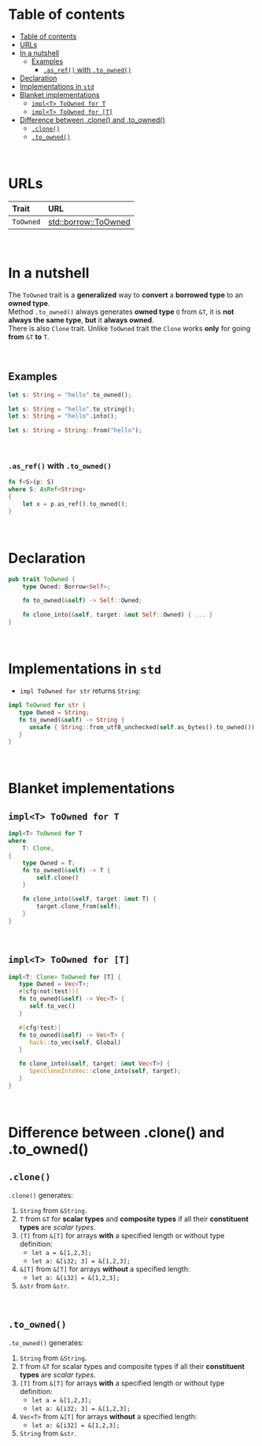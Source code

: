 # Table of contents
- [Table of contents](#table-of-contents)
- [URLs](#urls)
- [In a nutshell](#in-a-nutshell)
  - [Examples](#examples)
    - [`.as_ref()` with `.to_owned()`](#as_ref-with-to_owned)
- [Declaration](#declaration)
- [Implementations in `std`](#implementations-in-std)
- [Blanket implementations](#blanket-implementations)
  - [`impl<T> ToOwned for T`](#implt-toowned-for-t)
  - [`impl<T> ToOwned for [T]`](#implt-toowned-for-t-1)
- [Difference between .clone() and .to\_owned()](#difference-between-clone-and-to_owned)
  - [`.clone()`](#clone)
  - [`.to_owned()`](#to_owned)

<br>

# URLs
|Trait|URL|
|:----|:------------|
|`ToOwned`|[std::borrow::ToOwned](https://doc.rust-lang.org/std/borrow/trait.ToOwned.html)|

<br>

# In a nutshell
The `ToOwned` trait is a **generalized** way to **convert** a **borrowed type** to an **owned type**.<br>
Method `.to_owned()` always generates **owned type** `O` from `&T`, it is **not always the same type**, **but** it **always owned**.<br>
There is also `Clone` trait. Unlike `ToOwned` trait the `Clone` works **only** for going **from** `&T` **to** `T`.<br>

<br>

## Examples
```rust
let s: String = "hello".to_owned();

let s: String = "hello".to_string();
let s: String = "hello".into();

let s: String = String::from("hello");
```

<br>

### `.as_ref()` with `.to_owned()`
```Rust
fn f<S>(p: S)
where S: AsRef<String>
{ 
    let x = p.as_ref().to_owned();
}
```

<br>

# Declaration
```Rust
pub trait ToOwned {
    type Owned: Borrow<Self>;

    fn to_owned(&self) -> Self::Owned;

    fn clone_into(&self, target: &mut Self::Owned) { ... }
}
```

<br>

# Implementations in `std`
- `impl ToOwned for str` returns `String`:
```rust
impl ToOwned for str {
   type Owned = String;
   fn to_owned(&self) -> String {
      unsafe { String::from_utf8_unchecked(self.as_bytes().to_owned()) }
   }
}
```

<br>

# Blanket implementations
## `impl<T> ToOwned for T`
```rust
impl<T> ToOwned for T
where
    T: Clone,
{
    type Owned = T;
    fn to_owned(&self) -> T {
        self.clone()
    }

    fn clone_into(&self, target: &mut T) {
        target.clone_from(self);
    }
}
```

<br>

## `impl<T> ToOwned for [T]`
```rust
impl<T: Clone> ToOwned for [T] {
   type Owned = Vec<T>;
   #[cfg(not(test))]
   fn to_owned(&self) -> Vec<T> {
      self.to_vec()
   }

   #[cfg(test)]
   fn to_owned(&self) -> Vec<T> {
      hack::to_vec(self, Global)
   }

   fn clone_into(&self, target: &mut Vec<T>) {
      SpecCloneIntoVec::clone_into(self, target);
   }
}
```

<br>

# Difference between .clone() and .to_owned()
## `.clone()`
`.clone()` generates:
1. `String` from `&String`.
2. `T` from `&T` for **scalar types** and **composite types** if all their **constituent types** are *scalar types*.
3. `[T]` from `&[T]` for arrays **with** a specified length or without type definition:
   - `let a = &[1,2,3];`
   - `let a: &[i32; 3] = &[1,2,3];`
4. `&[T]` from `&[T]` for arrays **without** a specified length:
   - `let a: &[i32] = &[1,2,3];`
5. `&str` from `&str`.

<br>

## `.to_owned()`
`.to_owned()` generates:
1. `String` from `&String`.
2. `T` from `&T` for scalar types and composite types if all their **constituent types** are *scalar types*.
3. `[T]` from `&[T]` for arrays **with** a specified length or without type definition:
   - `let a = &[1,2,3];`
   - `let a: &[i32; 3] = &[1,2,3];`
4. `Vec<T>` from `&[T]` for arrays **without** a specified length:
   - `let a: &[i32] = &[1,2,3];`
5. `String` from `&str`.

